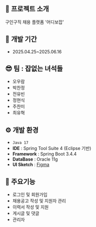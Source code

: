 ## 📢 프로젝트 소개

구인구직 채용 플랫폼 '어디보잡'

## 📆 개발 기간

-   2025.04.25~2025.06.16

## 😎 팀 : 잡없는 녀석들

-   오우람
-   박찬정
-   전유빈
-   정현식
-   주찬미
-   최유혁

## ⚙ 개발 환경

-   `Java 17`
-   **IDE** : Spring Tool Suite 4 (Eclipse 기반)
-   **Framework** : Spring Boot 3.4.4
-   **DataBase** : Oracle 11g
-   **UI Sketch** : [Figma](https://www.figma.com/design/0IVsjDrc13dMMRb1RFzSCH/%EC%96%B4%EB%94%94%EB%B3%B4%EC%9E%A1-%ED%8E%98%EC%9D%B4%EC%A7%80-%EC%8A%A4%EC%BC%80%EC%B9%98?node-id=136-2&t=dFW32SqpOi3a6sAE-1)

## 📌 주요기능

-   로그인 및 회원가입
-   채용공고 작성 및 지원자 관리
-   이력서 작성 및 지원
-   게시글 및 댓글
-   관리자
